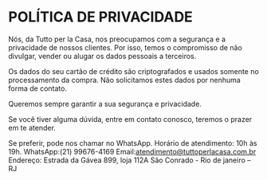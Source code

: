 # POLÍTICA DE PRIVACIDADE

Nós, da Tutto per la Casa, nos preocupamos com a segurança e a privacidade de nossos clientes. Por isso, temos o compromisso de não divulgar, vender ou alugar os dados pessoais a terceiros.

Os dados do seu cartão de crédito são criptografados e usados somente no processamento da compra. Não solicitamos estes dados por nenhuma forma de contato.

Queremos sempre garantir a sua segurança e privacidade.

Se você tiver alguma dúvida, entre em contato conosco, teremos o prazer em te atender.

Se preferir, pode nos chamar no WhatsApp.
Horário de atendimento: 10h às 19h.
WhatsApp:(21) 99676-4169
Email:atendimento@tuttoperlacasa.com.br
Endereço: Estrada da Gávea 899, loja 112A São Conrado - Rio de janeiro – RJ